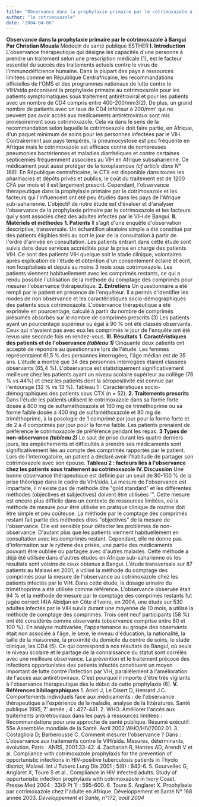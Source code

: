 ```yaml
---
title: "Observance dans la prophylaxie primaire par le cotrimoxazole à Bangui"
author: "le cotrimoxazole"
date: "2004-04-06"
---
```


**Observance dans la prophylaxie primaire par le cotrimoxazole** **à Bangui** **Par Christian Mouala** Médecin de santé publique ESTHER **I. Introduction** L'observance thérapeutique qui désigne les capacités d'une personne à prendre un traitement selon une prescription médicale (1), est le facteur essentiel du succès des traitements actuels contre le virus de l'immunodéficience humaine. Dans la plupart des pays à ressources limitées comme en République Centrafricaine, les recommandations officielles de l'OMS et des programmes nationaux de lutte contre le VIH/sida préconisent la prophylaxie primaire au cotrimoxazole pour les patients symptomatiques sous traitement antirétroviral et pour les patients avec un nombre de CD4 compris entre 400-200/mm3(2). De plus, un grand nombre de patients avec un taux de CD4 inférieur à 200/mm' qui ne peuvent pas avoir accès aux médicaments antirétroviraux sont mis provisoirement sous cotrimoxazole. Cela va dans le sens de la recommandation selon laquelle le cotrimoxazole doit faire partie, en Afrique, d'un paquet minimum de soins pour les personnes infectées par le VIH. Contrairement aux pays tempérés, la pneumocystose est peu fréquente en Afrique mais le cotrimoxazole est efficace contre de nombreuses pneumonies bactériennes et maladies diarrhéiques et contre certaines septicémies fréquemment associées au VIH en Afrique subsaharienne. Ce médicament peut aussi protéger de la toxoplasmose _(cf article dans N° 168)._ En République centrafricaine, le CTX est disponible dans toutes les pharmacies et dépôts privés et publics, le coût du traitement est de 1200 CFA par mois et il est largement prescrit. Cependant, l'observance thérapeutique dans la prophylaxie primaire par le cotrimoxazole et les facteurs qui l'influencent ont été peu étudiés dans les pays de l'Afrique sub-saharienne. L'objectif de notre étude est d'évaluer et d'analyser l'observance de la prophylaxie primaire par le cotrimoxazole et les facteurs qui y sont associés chez des adultes infectés par le VIH de Bangui. **II. Matériels et méthodes** **1. Patients** Il s'agit d'une enquête d'observation descriptive, transversale. Un échantillon aléatoire simple a été constitué par des patients éligibles tirés au sort le jour de la consultation à partir de l'ordre d'arrivée en consultation. Les patients entrant dans cette étude sont suivis dans deux services accrédités pour la prise en charge des patients VIH. Ce sont des patients VIH quelque soit le stade clinique, volontaires après explication de l'étude et obtention d'un consentement éclairé et écrit, non hospitalisés et depuis au moins 3 mois sous cotrimoxazole. Les patients viennent habituellement avec les comprimés restants, ce qui a rendu possible l'utilisation de la méthode du comptage des comprimés pour mesurer l'observance thérapeutique. **2. Entretiens** Un questionnaire a été rempli par le patient en présence de l'enquêteur. Il a permis d'identifier les modes de non observance et les caractéristiques socio-démographiques des patients sous cotrimoxazole. L'observance thérapeutique a été exprimée en pourcentage, calculé à partir du nombre de comprimés présumés absorbés sur le nombre de comprimés prescrits (3) Les patients ayant un pourcentage supérieur ou égal à 90 % ont été classés observants. Ceux qui n'avaient pas avec eux les comprimés le jour de l'enquête ont été revus une seconde fois en rendez-vous. **III. Résultats** **1. Caractéristiques des patients et de l'observance _(tableau 1)_** Cinquante deux patients ont accepté de répondre au questionnaire lors de l'étude. Les femmes représentaient 61,5 % des personnes interrogées, l'âge médian est de 35 ans. L'étude a montré que 34 des personnes interrogées étaient classées observants (65,4 %). L'observance est statistiquement significativement meilleure chez les patients ayant un niveau scolaire supérieur au collège (76 % vs 44%) et chez les patients dont la séropositivité est connue par l'entourage (32 % vs 13 %). Tableau 1 : Caractéristiques socio-démographiques des patients sous CTX (n = 52). **2. Traitements prescrits** Dans l'étude les patients utilisent le cotrimoxazole dans sa forme forte dosée à 800 mg de sulfaméthoxazole et 160 mg de triméthoprime ou sa forme faible dosée à 400 mg de sulfaméthoxazole et 80 mg de triméthoprime, à la posologie de 1 comprimé par jour pour la forme forte et de 2 à 4 comprimés par jour pour la forme faible. Les patients prenaient de préférence le cotrimoxazole de préférence pendant les repas. **3 Types de non-observance _(tableau 2)_** Le saut de prise durant les quatre derniers jours, les empêchements et difficultés à prendre ses médicaments sont significativement liés au compte des comprimés rapportés par le patient. Lors de l'interrogatoire, un patient a déclaré avoir l'habitude de partager son cotrimoxazole avec son épouse. **Tableau 2 : facteurs liés à l'observance chez les patients sous traitement au cotrimoxazole** **IV. Discussion** Une bonne observance thérapeutique est définie par un seuil de 80-100 % de la prise théorique dans le cadre du VIH/sida. La mesure de l'observance est imparfaite, il n'existe pas de méthode dite "gold standard" et les différentes méthodes (objectives et subjectives) doivent être utilisées '". Cette mesure est encore plus difficile dans un contexte de ressources limitées, où la méthode de mesure pour être utilisée en pratique clinique de routine doit être simple et peu coûteuse. La méthode par le comptage des comprimés restant fait partie des méthodes dites "objectives" de la mesure de l'observance. Elle est sensible pour détecter les problèmes de non-observance. D'autant plus que les patients viennent habituellement en consultation avec les comprimés restant. Cependant, elle ne donne pas d'information sur le rythme des prises, une partie des médicaments pouvant être oubliée ou partagée avec d'autres malades. Cette méthode a déjà été utilisée dans d'autres études en Afrique sub-saharienne où les résultats sont voisins de ceux obtenus à Bangui. L'étude transversale sur 87 patients au Malawi en 2001, a utilisé la méthode du comptage des comprimés pour la mesure de l'observance au cotrimoxazole chez les patients infectés par le VIH. Dans cette étude, le dosage urinaire du triméthoprime a été utilisée comme référence. L'observance observée était 94 % et la méthode de mesure par le comptage des comprimés restants fut jugée correct (4)A Abidjan en Côte d'Ivoire, en 2004, une étude sur 530 adultes infectés par le VIH suivis durant une moyenne de 10 mois, a utilisé la méthode de comptage des comprimés. Trois cent neuf participants (58 %) ont été considérés comme observants (observance comprise entre 80 et 100 %). En analyse multivariée, l'appartenance au groupe des observants était non associée à l'âge, le sexe, le niveau d'éducation, la nationalité, la taille de la maisonnée, la proximité du domicile du centre de soins, le stade clinique, les CD4 (5). Ce qui correspond à nos résultats de Bangui, où seuls le niveau scolaire et le partage de la connaissance du statut sont corrélés avec une meilleure observance. La prévention et le traitement précoce des infections opportunistes des patients infectés constituent un moyen important de lutte contre l'infection par VIH, parallèlement à l'amélioration de l'accès aux antirétroviraux. C'est pourquoi il importe d'être très vigilants à l'observance thérapeutique dès le début de cette prophylaxie (6). **V. Références bibliographiques** 1. Ankri J, Le Disert D, Henrard J.C. Comportements individuels face aux médicaments : de l'observance thérapeutique à l'expérience de la maladie, analyse de la littératures. Santé publique 1995, 7' année ; 4 : 427-441. 2. WHO. Améliorer l'accès aux traitements antirétroviraux dans les pays à ressources limitées : Recommandations pour une approche de santé publique. Résumé exécutif. 55e Assemblée mondiale de la Santé. Avril 2002.WHO/HIV/2002.01. 3. Costagliola D; Barberousse C. Comment mesurer l'observance ? Dans : L'observance aux traitements contre le VIH/sida. Mesures, déterminants, évolution. Paris : ANRS, 2001:33-42. 4. Zachariah R, Harries AD, Arendt V et al. Compliance with cotrimoxazole prophylaxis for the prevention of opportunistic infections in HIV-positive tuberculosis patients in Thyolo district, Malawi. Int J Tuberc Lung Dis 2001 ; 5(9) : 843-6. 5. Gourvellec G, Anglaret X, Toure S et al.. Compliance in HIV infected adults. Study of opportunistic infection prophylaxis with cotrimoxazole in Ivory Coast. Presse Med 2004 ; 33(9 Pt 1) : 595-600. 6. Toure S. Anglaret X. Prophylaxie par cotrimoxazole chez l"adulte en Afrique. Développement et Santé N° 168 année 2003. _Développement et Santé, n°172, août 2004_